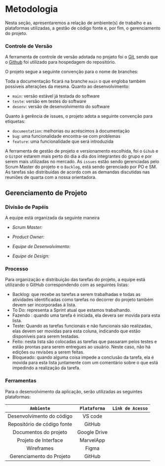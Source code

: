 
# Metodologia

Nesta seção, apresentaremos a relação de ambiente(s) de trabalho e as plataformas utilizadas, a gestão de código fonte e, por fim, o gerenciamento do projeto.

### Controle de Versão

A ferramenta de controle de versão adotada no projeto foi o
[Git](https://git-scm.com/), sendo que o [Github](https://github.com)
foi utilizado para hospedagem do repositório.

O projeto segue a seguinte convenção para o nome de branches:

Toda a documentação ficará na branche `main` o que engloba também possiveis alterações da mesma. 
Quanto ao desenvolvimento: 

- `main`: versão estável já testada do software
- `teste`: versão em testes do software
- `desenv`: versão de desenvolvimento do software

Quanto à gerência de issues, o projeto adota a seguinte convenção para
etiquetas:

- `documentation`: melhorias ou acréscimos à documentação
- `bug`: uma funcionalidade encontra-se com problemas
- `feature`: uma funcionalidade que será introduzida

A ferramenta de gestão de projeto e versionamento escolhida, foi o `Gihub` e o `Git`por estarem mais perto do dia a dia dos integrantes do grupo e por serem mais utilizadas no mercado. 
As `issues` estão sendo gerenciadas pelo Scrum Master do projeto e o `Backlog`, está sendo gerenciado por PO e SM. As tarefas são distribuidas de acordo com as demandas discutidas nas reuniões de quarta com a nossa orientadora. 

## Gerenciamento de Projeto

### Divisão de Papéis
A equipe está organizada da seguinte maneira <br>

* *Scrum Master:*  <br>
* *Product Owner:*  <br>
* *Equipe de Desenvolvimento:* <br>
                              
                                                        
* *Equipe de Design:* <br>
                              

### Processo

Para organização e distribuição das tarefas do projeto, a equipe está utilizando o GitHub correspondendo com as seguintes listas: <br>

*	Backlog: que recebe as tarefas a serem trabalhadas e todas as atividades identificadas como tarefas no decorrer do projeto também devem ser incorporadas à lista. 
*	To Do: representa a Sprint atual que estamos trabalhando. 
* Fazendo : quando uma tarefa é iniciada, ela devera ser movida para esta lista. 	
* Teste: Quando as tarefas funcionais e não funcionais são realizadas, elas devem ser movidas para esta coluna, indicando que estão disponíveis para serem testadas.  	
* Feito: nesta lista são colocadas as tarefas que passaram pelos testes e estão prontas para serem entregues ao usuário. Neste caso, não há edições ou revisões a serem feitas.
* Bloqueado: quando alguma coisa impede a conclusão da tarefa, ela é movida para esta lista juntamente com um comentário sobre o que está impedindo a realização da tarefa.


### Ferramentas

Para o desenvolvimento da aplicação, serão utilizadas as seguintes plataformas: 

|`Ambiente`|`Plataforma` |`Link de Acesso` |
|:------------------:|:------------------:|:------------------:|
|Desenvolvimento do código|VS code||
|Repositório de código fonte|GitHub||
|Documentos do projeto|Google Drive||
|Projeto de Interface|MarvelApp||
|Wireframes|Figma||
|Gerenciamento do Projeto|GitHub||



